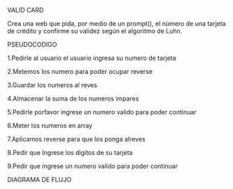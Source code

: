 VALID CARD

Crea una web que pida, por medio de un prompt(), el número de una tarjeta de crédito y confirme su validez según el algoritmo de Luhn. 

PSEUDOCODIGO 

1.Pedirle al usuario el usuario ingresa su numero de  tarjeta

2.Metemos los numero para poder ocupar reverse

 3.Guardar los numeros al reves

4.Almacenar la suma de los numeros impares

5.Pedirle porfavor ingrese un numero valido para poder continuar

6.Meter los numeros en array

7.Aplicamos reverse para que los ponga alreves

8.Pedir que Ingrese los digitos de su tarjeta

9.Pedir que ingrese un numero valido para poder continuar


DIAGRAMA DE FLUJO
              